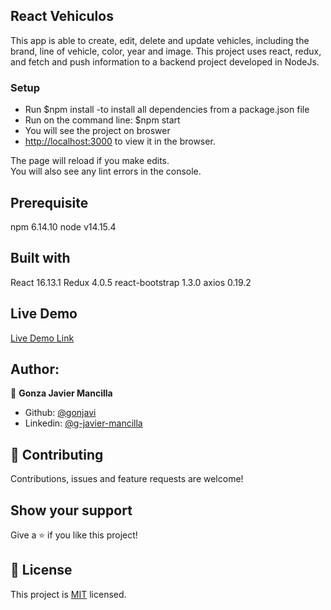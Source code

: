 ## React Vehiculos
 
 This app is able to create, edit, delete and update vehicles, including the brand, line of vehicle, color, year and image. This project uses react, redux, and fetch and push information to a backend project developed in NodeJs.

### Setup

- Run $npm install   -to install all dependencies from a package.json file
- Run on the command line: $npm start
- You will see the project on broswer
- [http://localhost:3000](http://localhost:3000) to view it in the browser.

The page will reload if you make edits.<br />
You will also see any lint errors in the console.

## Prerequisite
npm 6.14.10
node v14.15.4

## Built with

React 16.13.1
Redux 4.0.5
react-bootstrap 1.3.0
axios 0.19.2


## Live Demo

[Live Demo Link](https://react-vehiculos.herokuapp.com)


## Author:
👤 **Gonza Javier Mancilla**

- Github: [@gonjavi](https://github.com/gonjavi)
- Linkedin: [@g-javier-mancilla](https://www.linkedin.com/in/g-mancillla)

## 🤝 Contributing

Contributions, issues and feature requests are welcome!


## Show your support

Give a ⭐️ if you like this project!


## 📝 License

This project is [MIT](lic.url) licensed.

